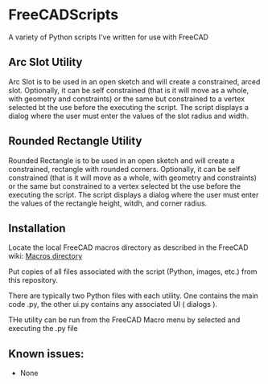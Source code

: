 # FreeCADScripts
A variety of Python scripts I've written for use with FreeCAD

## Arc Slot Utility
Arc Slot is to be used in an open sketch and will create a constrained, arced slot.
Optionally, it can be self constrained (that is it will move as a whole, with geometry and constraints) or
the same but constrained to a vertex selected bt the use before the executing the script.
The script displays a dialog where the user must enter the values of the slot radius and width.

## Rounded Rectangle Utility
Rounded Rectangle is to be used in an open sketch and will create a constrained, rectangle with rounded corners.
Optionally, it can be self constrained (that is it will move as a whole, with geometry and constraints) or
the same but constrained to a vertex selected bt the use before the executing the script.
The script displays a dialog where the user must enter the values of the rectangle height, witdh, and corner radius.

## Installation
Locate the local FreeCAD macros directory as described in the FreeCAD wiki:
[Macros directory](https://wiki.freecadweb.org/How_to_install_macros#Macros_directory "Macros directory")

Put copies of all files associated with the script (Python, images, etc.) from this repository.

There are typically two Python files with each utility. One contains the main code <utility name>.py, the other <utility name>ui.py contains any associated UI ( dialogs ).

THe utility can be run from the FreeCAD Macro menu by selected and executing the <utility name>.py file


## Known issues:
* None